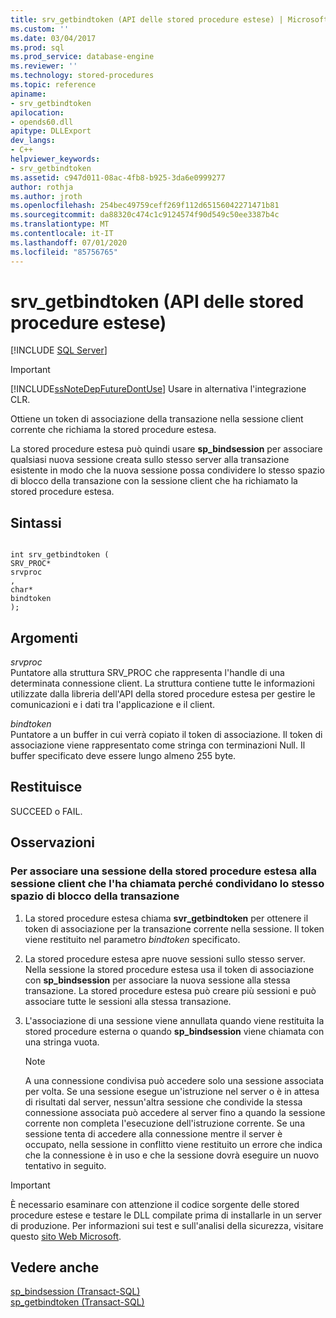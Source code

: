 ```yaml
---
title: srv_getbindtoken (API delle stored procedure estese) | Microsoft Docs
ms.custom: ''
ms.date: 03/04/2017
ms.prod: sql
ms.prod_service: database-engine
ms.reviewer: ''
ms.technology: stored-procedures
ms.topic: reference
apiname:
- srv_getbindtoken
apilocation:
- opends60.dll
apitype: DLLExport
dev_langs:
- C++
helpviewer_keywords:
- srv_getbindtoken
ms.assetid: c947d011-08ac-4fb8-b925-3da6e0999277
author: rothja
ms.author: jroth
ms.openlocfilehash: 254bec49759ceff269f112d65156042271471b81
ms.sourcegitcommit: da88320c474c1c9124574f90d549c50ee3387b4c
ms.translationtype: MT
ms.contentlocale: it-IT
ms.lasthandoff: 07/01/2020
ms.locfileid: "85756765"
---
```

# <a name="srv_getbindtoken-extended-stored-procedure-api"></a>srv_getbindtoken (API delle stored procedure estese)
 [!INCLUDE [SQL Server](../../includes/applies-to-version/sqlserver.md)]
    
> [!IMPORTANT]  
>  [!INCLUDE[ssNoteDepFutureDontUse](../../includes/ssnotedepfuturedontuse-md.md)] Usare in alternativa l'integrazione CLR.  
  
 Ottiene un token di associazione della transazione nella sessione client corrente che richiama la stored procedure estesa.  
  
 La stored procedure estesa può quindi usare **sp_bindsession** per associare qualsiasi nuova sessione creata sullo stesso server alla transazione esistente in modo che la nuova sessione possa condividere lo stesso spazio di blocco della transazione con la sessione client che ha richiamato la stored procedure estesa.  
  
## <a name="syntax"></a>Sintassi  
  
```  
  
int srv_getbindtoken (  
SRV_PROC*  
srvproc  
,  
char*  
bindtoken  
);  
```  
  
## <a name="arguments"></a>Argomenti  
 *srvproc*  
 Puntatore alla struttura SRV_PROC che rappresenta l'handle di una determinata connessione client. La struttura contiene tutte le informazioni utilizzate dalla libreria dell'API della stored procedure estesa per gestire le comunicazioni e i dati tra l'applicazione e il client.  
  
 *bindtoken*  
 Puntatore a un buffer in cui verrà copiato il token di associazione. Il token di associazione viene rappresentato come stringa con terminazioni Null. Il buffer specificato deve essere lungo almeno 255 byte.  
  
## <a name="returns"></a>Restituisce  
 SUCCEED o FAIL.  
  
## <a name="remarks"></a>Osservazioni  
  
### <a name="to-bind-an-extended-stored-procedure-session-to-the-client-session-that-called-it-so-they-share-the-same-transaction-lock-space"></a>Per associare una sessione della stored procedure estesa alla sessione client che l'ha chiamata perché condividano lo stesso spazio di blocco della transazione  
  
1.  La stored procedure estesa chiama **svr_getbindtoken** per ottenere il token di associazione per la transazione corrente nella sessione. Il token viene restituito nel parametro *bindtoken* specificato.  
  
2.  La stored procedure estesa apre nuove sessioni sullo stesso server. Nella sessione la stored procedure estesa usa il token di associazione con **sp_bindsession** per associare la nuova sessione alla stessa transazione. La stored procedure estesa può creare più sessioni e può associare tutte le sessioni alla stessa transazione.  
  
3.  L'associazione di una sessione viene annullata quando viene restituita la stored procedure esterna o quando **sp_bindsession** viene chiamata con una stringa vuota.  
  
    > [!NOTE]  
    >  A una connessione condivisa può accedere solo una sessione associata per volta. Se una sessione esegue un'istruzione nel server o è in attesa di risultati dal server, nessun'altra sessione che condivide la stessa connessione associata può accedere al server fino a quando la sessione corrente non completa l'esecuzione dell'istruzione corrente. Se una sessione tenta di accedere alla connessione mentre il server è occupato, nella sessione in conflitto viene restituito un errore che indica che la connessione è in uso e che la sessione dovrà eseguire un nuovo tentativo in seguito.  
  
> [!IMPORTANT]  
>  È necessario esaminare con attenzione il codice sorgente delle stored procedure estese e testare le DLL compilate prima di installarle in un server di produzione. Per informazioni sui test e sull'analisi della sicurezza, visitare questo [sito Web Microsoft](https://go.microsoft.com/fwlink/?LinkID=54761&amp;clcid=0x409https://msdn.microsoft.com/security/).  
  
## <a name="see-also"></a>Vedere anche  
 [sp_bindsession &#40;Transact-SQL&#41;](../../relational-databases/system-stored-procedures/sp-bindsession-transact-sql.md)   
 [sp_getbindtoken &#40;Transact-SQL&#41;](../../relational-databases/system-stored-procedures/sp-getbindtoken-transact-sql.md)  
  
  

